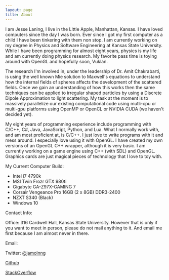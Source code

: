```yaml
---
layout: page
title: About
---
```


<script type="text/javascript">
function makeMail(lhs,rhs)
{
	document.write("<a href=\"mailto");
	document.write(":" + lhs + "@");
	document.write(rhs + "\">" + lhs + "@" + rhs + "<\/a>");
}
</script>

I am Jesse Laning, I live in the Little Apple, Manhattan, Kansas. I have loved computers since the day I was born. Ever since I got my first computer as a child I have been tinkering with them non stop. I am currently working on my degree in Physics and Software Engineering at Kansas State University. While I have been programming for almost eight years, physics is my life and am currently doing physics research. My favorite pass time is toying around with OpenGL and hopefully soon, Vuklan.


The research I'm involved in, under the leadership of Dr. Amit Chakrabarti, is using the well known Mie solution to Maxwell's equations to understand how the internal fields of spheres affects the development of the scattered fields. Once we gain an understanding of how this works then the same techniques can be applied to irregular shaped particles by using a Discrete Dipole Approximation to light scattering. My task at the moment is to massively parallelize our existing computational code using mutli-cpu or multi-gpu platforms using OpenMP or OpenCL or NVIDIA CUDA (we haven't decided yet).


My eight years of programming experience include programming with C/C++, C#, Java, JavaScript, Python, and Lua. What I normally work with, and am most proficient at, is C/C++. I just love to write programs with it and mess around. I especially love using it with OpenGL. I have created my own versions of an OpenGL C++ wrapper, although it is very basic. I am currently working on a game engine using C++ (with SDL) and OpenGL. Graphics cards are just magical pieces of technology that I love to toy with.


My Current Computer Build:
<ul>
	<li>Intel i7 4790k</li>
	<li>MSI Twin Frozr GTX 980ti</li>
	<li>Gigabyte GA-Z97X-GAMING 7</li>
	<li>Corsair Vengeance Pro 16GB (2 x 8GB) DDR3-2400</li>
	<li>NZXT S340 (Black)</li>
	<li>Windows 10</li>
</ul>

Contact Info:

Office: 316 Cardwell Hall, Kansas State University. However that is only if you want to meet in person, please do not mail anything to it. And email me first because I am almost never in there.

Email: <script>makeMail("jlaning", "phys.ksu.edu");</script>

Twitter: <a href="https://twitter.com/jamolnng">@jamolnng</a>

<a href="https://github.com/jamolnng">Github</a>

<a href="https://stackoverflow.com/users/1561291/jamolnng">StackOverflow</a>